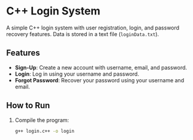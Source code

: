 
# C++ Login System

A simple C++ login system with user registration, login, and password recovery features. Data is stored in a text file (`loginData.txt`).

## Features
- **Sign-Up**: Create a new account with username, email, and password.
- **Login**: Log in using your username and password.
- **Forgot Password**: Recover your password using your username and email.

## How to Run
1. Compile the program:
   ```bash
   g++ login.c++ -o login
